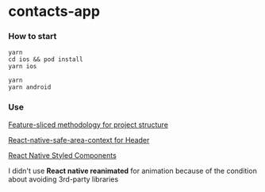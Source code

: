 # contacts-app

### How to start
```
yarn
cd ios && pod install
yarn ios
```

```
yarn
yarn android
```

### Use

[Feature-sliced methodology for project structure](https://feature-sliced.design/en/)

[React-native-safe-area-context for Header](https://github.com/th3rdwave/react-native-safe-area-context)

[React Native Styled Components](https://styled-components.com/docs/basics)

I didn't use **React native reanimated** for animation because of the condition about avoiding 3rd-party libraries
